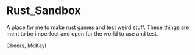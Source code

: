 # Rust_Sandbox
A place for me to make rust games and test weird stuff. These things are ment to be imperfect and open for the world to use and test. 

Cheers,
McKayl
